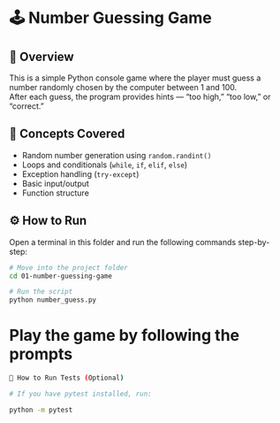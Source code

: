 # 🕹️ Number Guessing Game

## 📘 Overview
This is a simple Python console game where the player must guess a number randomly chosen by the computer between 1 and 100.  
After each guess, the program provides hints — “too high,” “too low,” or “correct.”

## 🧠 Concepts Covered
- Random number generation using `random.randint()`
- Loops and conditionals (`while`, `if`, `elif`, `else`)
- Exception handling (`try-except`)
- Basic input/output
- Function structure

## ⚙️ How to Run
Open a terminal in this folder and run the following commands step-by-step:

```bash
# Move into the project folder
cd 01-number-guessing-game

# Run the script
python number_guess.py
```
# Play the game by following the prompts

```bash
🧪 How to Run Tests (Optional)

# If you have pytest installed, run:

python -m pytest
```